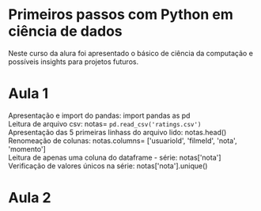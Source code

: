 # Primeiros passos com Python em ciência de dados
Neste curso da alura foi apresentado o básico de ciência da computação e possíveis insights para projetos futuros.

# Aula 1
Apresentação e import do pandas: import pandas as pd  
Leitura de arquivo csv: notas= `pd.read_csv('ratings.csv')`  
Apresentação das 5 primeiras linhass do arquivo lido: notas.head()  
Renomeação de colunas: notas.columns= ['usuarioId', 'filmeId', 'nota', 'momento']  
Leitura de apenas uma coluna do dataframe - série: notas['nota']  
Verificação de valores únicos na série: notas['nota'].unique()  

# Aula 2